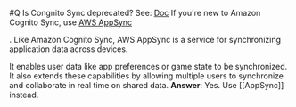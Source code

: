 #Q Is Congnito Sync deprecated?
See: [Doc](https://docs.aws.amazon.com/cognito/latest/developerguide/cognito-sync.html)
If you're new to Amazon Cognito Sync, use [AWS AppSync](https://aws.amazon.com/appsync/)

. Like Amazon Cognito Sync, AWS AppSync is a service for synchronizing application data across devices.

It enables user data like app preferences or game state to be synchronized. It also extends these capabilities by allowing multiple users to synchronize and collaborate in real time on shared data.
**Answer**: Yes. Use [[AppSync]] instead.